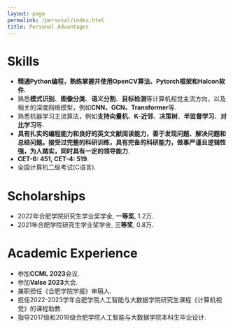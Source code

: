 ```yaml
---
layout: page
permalink: /personal/index.html
title: Personal Advantages
---
```


# Skills

- **精通Python编程，熟练掌握并使用OpenCV算法、Pytorch框架和Halcon软件.**
- 熟悉**模式识别**、**图像分类**、**语义分割**、**目标检测**等计算机视觉主流方向，以及相关的深度网络模型，例如**CNN、GCN、Transformer**等.
- 熟悉机器学习主流算法，例如**支持向量机**、**K-近邻**、**决策树**、**半监督学习**、**对比学习**等.
- **具有扎实的编程能力和良好的英文文献阅读能力，善于发现问题、解决问题和总结问题。接受过完整的科研训练，具有完备的科研能力，做事严谨且逻辑性强，为人踏实，同时具有一定的领导能力**.
- **CET-6: 451, CET-4: 519**.
- 全国计算机二级考试(C语言).

# Scholarships

- 2022年合肥学院研究生学业奖学金, **一等奖**, 1.2万.
- 2021年合肥学院研究生学业奖学金, **三等奖**, 0.8万.

# Academic Experience
- 参加**CCML 2023**会议.
- 参加**Valse 2023**大会.
- 兼职担任《合肥学院学报》审稿人.
- 担任2022-2023学年合肥学院人工智能与大数据学院研究生课程《计算机视觉》的课程助教.
- 指导2017级和2018级合肥学院人工智能与大数据学院本科生毕业设计.
